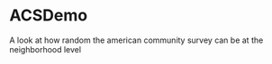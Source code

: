 ACSDemo
=======

A look at how random the american community survey can be at the neighborhood level
